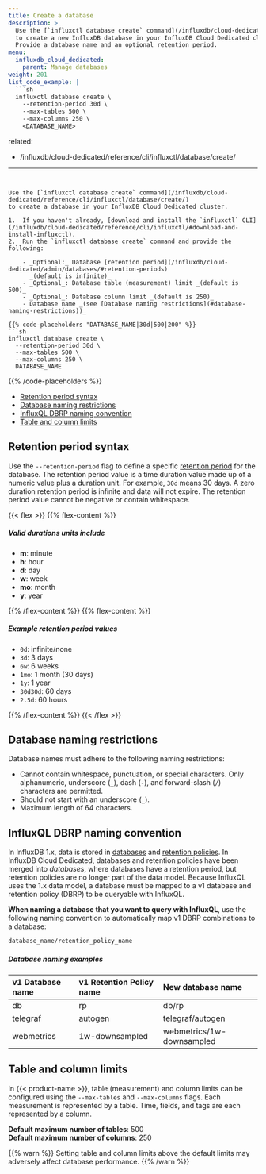 ```yaml
---
title: Create a database
description: >
  Use the [`influxctl database create` command](/influxdb/cloud-dedicated/reference/cli/influxctl/database/create/)
  to create a new InfluxDB database in your InfluxDB Cloud Dedicated cluster.
  Provide a database name and an optional retention period.
menu:
  influxdb_cloud_dedicated:
    parent: Manage databases
weight: 201
list_code_example: |
  ```sh
  influxctl database create \
    --retention-period 30d \
    --max-tables 500 \
    --max-columns 250 \
    <DATABASE_NAME>
  ```
related:
  - /influxdb/cloud-dedicated/reference/cli/influxctl/database/create/
---
```


Use the [`influxctl database create` command](/influxdb/cloud-dedicated/reference/cli/influxctl/database/create/)
to create a database in your InfluxDB Cloud Dedicated cluster.

1.  If you haven't already, [download and install the `influxctl` CLI](/influxdb/cloud-dedicated/reference/cli/influxctl/#download-and-install-influxctl).
2.  Run the `influxctl database create` command and provide the following:

    - _Optional:_ Database [retention period](/influxdb/cloud-dedicated/admin/databases/#retention-periods)
      _(default is infinite)_
    - _Optional_: Database table (measurement) limit _(default is 500)_
    - _Optional_: Database column limit _(default is 250)_
    - Database name _(see [Database naming restrictions](#database-naming-restrictions))_

{{% code-placeholders "DATABASE_NAME|30d|500|200" %}}
```sh
influxctl database create \
  --retention-period 30d \
  --max-tables 500 \
  --max-columns 250 \
  DATABASE_NAME
```
{{% /code-placeholders %}}

- [Retention period syntax](#retention-period-syntax)
- [Database naming restrictions](#database-naming-restrictions)
- [InfluxQL DBRP naming convention](#influxql-dbrp-naming-convention)
- [Table and column limits](#table-and-column-limits)

## Retention period syntax

Use the `--retention-period` flag to define a specific
[retention period](/influxdb/cloud-dedicated/admin/databases/#retention-periods)
for the database.
The retention period value is a time duration value made up of a numeric value
plus a duration unit. For example, `30d` means 30 days.
A zero duration retention period is infinite and data will not expire.
The retention period value cannot be negative or contain whitespace.

{{< flex >}}
{{% flex-content %}}

##### Valid durations units include

- **m**: minute
- **h**: hour
- **d**: day
- **w**: week
- **mo**: month
- **y**: year

{{% /flex-content %}}
{{% flex-content %}}

##### Example retention period values

- `0d`: infinite/none
- `3d`: 3 days
- `6w`: 6 weeks
- `1mo`: 1 month (30 days)
- `1y`: 1 year
- `30d30d`: 60 days
- `2.5d`: 60 hours

{{% /flex-content %}}
{{< /flex >}}

## Database naming restrictions

Database names must adhere to the following naming restrictions:

- Cannot contain whitespace, punctuation, or special characters.
  Only alphanumeric, underscore (`_`), dash (`-`), and forward-slash
  (`/`) characters are permitted.
- Should not start with an underscore (`_`).
- Maximum length of 64 characters.

## InfluxQL DBRP naming convention

In InfluxDB 1.x, data is stored in [databases](/influxdb/v1/concepts/glossary/#database)
and [retention policies](/influxdb/v1/concepts/glossary/#retention-policy-rp).
In InfluxDB Cloud Dedicated, databases and retention policies have been merged into
_databases_, where databases have a retention period, but retention policies
are no longer part of the data model.
Because InfluxQL uses the 1.x data model, a database must be mapped to a v1
database and retention policy (DBRP) to be queryable with InfluxQL.

**When naming a database that you want to query with InfluxQL**, use the following
naming convention to automatically map v1 DBRP combinations to a database:

```sh
database_name/retention_policy_name
```

##### Database naming examples

| v1 Database name | v1 Retention Policy name | New database name         |
| :--------------- | :----------------------- | :------------------------ |
| db               | rp                       | db/rp                     |
| telegraf         | autogen                  | telegraf/autogen          |
| webmetrics       | 1w-downsampled           | webmetrics/1w-downsampled |

## Table and column limits

In {{< product-name >}}, table (measurement) and column limits can be
configured using the `--max-tables` and `--max-columns` flags.
Each measurement is represented by a table.
Time, fields, and tags are each represented by a column.

**Default maximum number of tables**: 500  
**Default maximum number of columns**: 250

{{% warn %}}
Setting table and column limits above the default limits may adversely affect
database performance.
{{% /warn %}}
